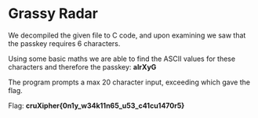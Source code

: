 # Grassy Radar

We decompiled the given file to C code, and upon examining we saw that the passkey requires 6 characters.

Using some basic maths we are able to find the ASCII values for these characters and therefore the passkey: **aIrXyG**

The program prompts a max 20 character input, exceeding which gave the flag.

Flag: **cruXipher{0n1y_w34k11n65_u53_c41cu1470r5}**

